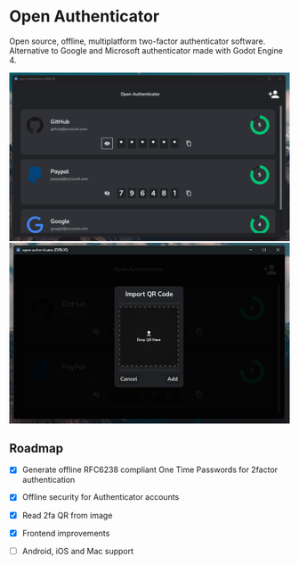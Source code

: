 # Open Authenticator

Open source, offline, multiplatform two-factor authenticator software. Alternative to Google and Microsoft authenticator made with Godot Engine 4.

<div align="center">
	<img src="accounts.png"/>
	<img src="import_qr.png"/>
</div>

## Roadmap

- [x] Generate offline RFC6238 compliant One Time Passwords for 2factor authentication
- [x] Offline security for Authenticator accounts
- [x] Read 2fa QR from image
- [x] Frontend improvements
- [ ] Android, iOS and Mac support


